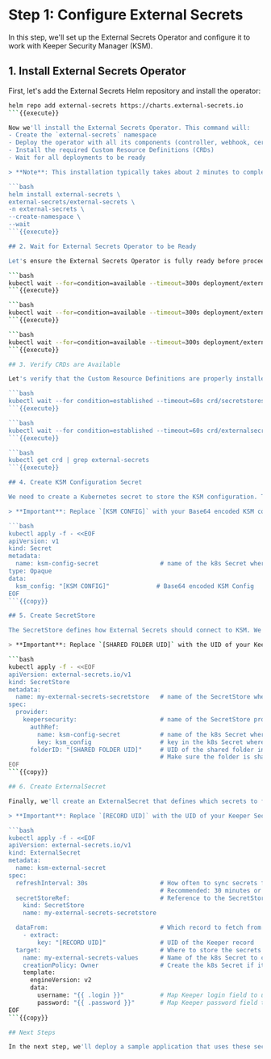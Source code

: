 # Step 1: Configure External Secrets

In this step, we'll set up the External Secrets Operator and configure it to work with Keeper Security Manager (KSM).

## 1. Install External Secrets Operator

First, let's add the External Secrets Helm repository and install the operator:

```bash
helm repo add external-secrets https://charts.external-secrets.io
```{{execute}}

Now we'll install the External Secrets Operator. This command will:
- Create the `external-secrets` namespace
- Deploy the operator with all its components (controller, webhook, cert-controller)
- Install the required Custom Resource Definitions (CRDs)
- Wait for all deployments to be ready

> **Note**: This installation typically takes about 2 minutes to complete. The `--wait` flag ensures all components are fully ready before proceeding.

```bash
helm install external-secrets \
external-secrets/external-secrets \
-n external-secrets \
--create-namespace \
--wait
```{{execute}}

## 2. Wait for External Secrets Operator to be Ready

Let's ensure the External Secrets Operator is fully ready before proceeding:

```bash
kubectl wait --for=condition=available --timeout=300s deployment/external-secrets -n external-secrets
```{{execute}}

```bash
kubectl wait --for=condition=available --timeout=300s deployment/external-secrets-webhook -n external-secrets
```{{execute}}

```bash
kubectl wait --for=condition=available --timeout=300s deployment/external-secrets-cert-controller -n external-secrets
```{{execute}}

## 3. Verify CRDs are Available

Let's verify that the Custom Resource Definitions are properly installed:

```bash
kubectl wait --for condition=established --timeout=60s crd/secretstores.external-secrets.io
```{{execute}}

```bash
kubectl wait --for condition=established --timeout=60s crd/externalsecrets.external-secrets.io
```{{execute}}

```bash
kubectl get crd | grep external-secrets
```{{execute}}

## 4. Create KSM Configuration Secret

We need to create a Kubernetes secret to store the KSM configuration. This secret will be used by External Secrets to authenticate with Keeper Security.

> **Important**: Replace `[KSM CONFIG]` with your Base64 encoded KSM configuration.

```bash
kubectl apply -f - <<EOF
apiVersion: v1
kind: Secret
metadata:
  name: ksm-config-secret                 # name of the k8s Secret where KSM config is stored
type: Opaque
data:
  ksm_config: "[KSM CONFIG]"             # Base64 encoded KSM Config
EOF
```{{copy}}

## 5. Create SecretStore

The SecretStore defines how External Secrets should connect to KSM. We'll create one that uses our KSM configuration secret.

> **Important**: Replace `[SHARED FOLDER UID]` with the UID of your Keeper Security shared folder.

```bash
kubectl apply -f - <<EOF
apiVersion: external-secrets.io/v1
kind: SecretStore
metadata:
  name: my-external-secrets-secretstore   # name of the SecretStore where retrieved secrets will be stored
spec:
  provider:
    keepersecurity:                       # name of the SecretStore provider
      authRef:
        name: ksm-config-secret           # name of the k8s Secret where KSM config is stored
        key: ksm_config                   # key in the k8s Secret where KSM config is stored
      folderID: "[SHARED FOLDER UID]"     # UID of the shared folder in KeeperSecurity
                                          # Make sure the folder is shared with the KSM Application
EOF
```{{copy}}

## 6. Create ExternalSecret

Finally, we'll create an ExternalSecret that defines which secrets to fetch from KSM and how to store them in Kubernetes.

> **Important**: Replace `[RECORD UID]` with the UID of your Keeper Security record.

```bash
kubectl apply -f - <<EOF
apiVersion: external-secrets.io/v1
kind: ExternalSecret
metadata:
  name: ksm-external-secret
spec:
  refreshInterval: 30s                    # How often to sync secrets from KSM
                                          # Recommended: 30 minutes or more for production
  secretStoreRef:                         # Reference to the SecretStore
    kind: SecretStore
    name: my-external-secrets-secretstore  

  dataFrom:                               # Which record to fetch from KSM
    - extract:
        key: "[RECORD UID]"               # UID of the Keeper record
  target:                                 # Where to store the secrets
    name: my-external-secrets-values      # Name of the k8s Secret to create
    creationPolicy: Owner                 # Create the k8s Secret if it doesn't exist
    template:
      engineVersion: v2          
      data:
        username: "{{ .login }}"          # Map Keeper login field to username
        password: "{{ .password }}"       # Map Keeper password field to password
EOF
```{{copy}}

## Next Steps

In the next step, we'll deploy a sample application that uses these secrets to demonstrate the integration in action.
